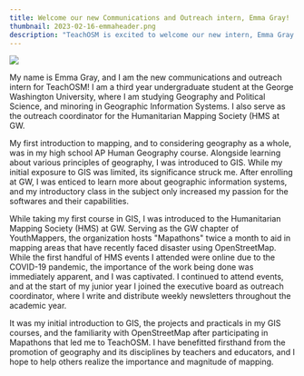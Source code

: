 ```yaml
---
title: Welcome our new Communications and Outreach intern, Emma Gray!
thumbnail: 2023-02-16-emmaheader.png
description: "TeachOSM is excited to welcome our new intern, Emma Gray. Emma will be assisting with Communications and Outreach through May 2023. Get to know her in this latest blog post."
---
```

![](../../../assets/images/blog/2023-02-16-emmaheader.png)

My name is Emma Gray, and I am the new communications and outreach intern for TeachOSM! I am a third year undergraduate student at the George Washington University, where I am studying Geography and Political Science, and minoring in Geographic Information Systems. I also serve as the outreach coordinator for the Humanitarian Mapping Society (HMS at GW.

My first introduction to mapping, and to considering geography as a whole, was in my high school AP Human Geography course. Alongside learning about various principles of geography, I was introduced to GIS. While my initial exposure to GIS was limited, its significance struck me. After enrolling at GW, I was enticed to learn more about geographic information systems, and my introductory class in the subject only increased my passion for the softwares and their capabilities.

While taking my first course in GIS, I was introduced to the Humanitarian Mapping Society (HMS) at GW. Serving as the GW chapter of YouthMappers, the organization hosts "Mapathons" twice a month to aid in mapping areas that have recently faced disaster using OpenStreetMap. While the first handful of HMS events I attended were online due to the COVID-19 pandemic, the importance of the work being done was immediately apparent, and I was captivated. I continued to attend events, and at the start of my junior year I joined the executive board as outreach coordinator, where I write and distribute weekly newsletters throughout the academic year.

It was my initial introduction to GIS, the projects and practicals in my GIS courses, and the familiarity with OpenStreetMap after participating in Mapathons that led me to TeachOSM. I have benefitted firsthand from the promotion of geography and its disciplines by teachers and educators, and I hope to help others realize the importance and magnitude of mapping.

